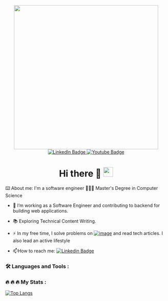 <div id="header" align="center">
  <img src="https://github.com/MoshkaBortmanStar/MoshkaBortmanStar/assets/49586064/49b1864d-d2e3-4a60-9d85-d6fa49f02ede" width="450"/>
</div>

<div id="badges" align="center">
  <a href="https://www.linkedin.com/in/moshka-bortman/">
    <img src="https://img.shields.io/badge/LinkedIn-blue?style=for-the-badge&logo=linkedin&logoColor=white" alt="LinkedIn Badge"/>
  </a>
  <a href="https://www.youtube.com/@moshkabortman657">
    <img src="https://img.shields.io/badge/YouTube-red?style=for-the-badge&logo=youtube&logoColor=white" alt="Youtube Badge"/>
  </a>
</div>
<div id="header" align="center">
  <img src="https://komarev.com/ghpvc/?username=MoshkaBortmanStar&style=flat-square&color=red" alt=""/>
</div>


<h1 align="center">
  Hi there 🤖
  <img src="https://media.giphy.com/media/hvRJCLFzcasrR4ia7z/giphy.gif" width="30px"/>
</h1>

⌨️ About me: I'm a software engineer 🚀🚀🚀 Master's Degree in Computer Science

- :telescope: I’m working as a Software Engineer and contributing to backend for building web applications.

- 📚 Exploring Technical Content Writing.

- ⚡ In my free time, I solve problems on [![image](https://github.com/MoshkaBortmanStar/MoshkaBortmanStar/assets/49586064/96a4866a-c19c-41fb-868d-d1d38becbee9)](https://www.codewars.com/users/MoshkaBortman) and read tech articles. 
I also lead an active lifestyle

- :mailbox:How to reach me: [![Linkedin Badge](https://img.shields.io/badge/-MoshkaBortman-blue?style=flat&logo=Linkedin&logoColor=white)](https://www.linkedin.com/in/moshka-bortman/)


### :hammer_and_wrench: Languages and Tools :

### :fire: :fire: :fire: My Stats :

[![Top Langs](https://github-readme-stats.vercel.app/api/top-langs/?username=MoshkaBortmanStar&layout=compact&theme=gotham)](https://github.com/anuraghazra/github-readme-stats)

